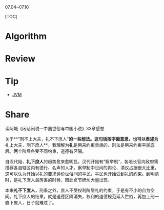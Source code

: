 07.04~07.10

[TOC]

# Algorithm



# Review


# Tip
- [JVM](./Tip/jvm.md)

# Share

读阿城《闲话闲说—中国世俗与中国小说》33章感想

关于**”刑不上大夫，礼不下庶人“**的一些想法。这句话按字面意思，也可以表述为**礼上大夫，刑下庶人**，我理解为**礼**是用来约束贵族的，刑法是用来约束平民底层。两个阶层各受不同约束，道德有区隔。

自汉代始，**礼下庶人**的趋势愈来愈明显。汉代开始有”察举制“，各地长官向政府需推荐各自辖区内有德行、名声的人才。察举制中世间的舆论、清议占据很大比重，这可以认为开始以礼的要求评价世俗间的平民，平民也开始受到礼的约束。到明清时，是礼下庶人最厉害的时候，因此贞节牌坊大量出现。

本来**礼不下庶人**，刑条之外，庶人不受权利阶层礼的约束，于是有不小的自为空间。礼下庶人的结果，就是道德区隔消失，权利的道德规范延入世俗，再加上刑一直下庶人，日子就难过了。



